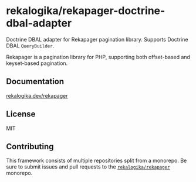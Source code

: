 # rekalogika/rekapager-doctrine-dbal-adapter

Doctrine DBAL adapter for Rekapager pagination library. Supports Doctrine
DBAL `QueryBuilder`.

Rekapager is a pagination library for PHP, supporting both offset-based and
keyset-based pagination.

## Documentation

[rekalogika.dev/rekapager](https://rekalogika.dev/rekapager)

## License

MIT

## Contributing

This framework consists of multiple repositories split from a monorepo. Be
sure to submit issues and pull requests to the
[`rekalogika/rekapager`](https://github.com/rekalogika/rekapager) monorepo.
